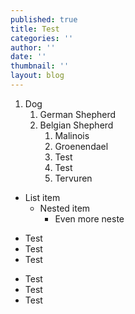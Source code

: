 ```yaml
---
published: true
title: Test
categories: ''
author: ''
date: ''
thumbnail: ''
layout: blog
---
```

1. Dog
   1. German Shepherd
   1. Belgian Shepherd
      1. Malinois
      1. Groenendael
      1. Test
      1. Test
      1. Tervuren

- List item
  - Nested item
    - Even more neste

<Notice>

  - Test
  - Test
  - Test

</Notice>

<Notice>
   
   
   

  * Test
  * Test
  * Test
   
   
   
   

</Notice>
